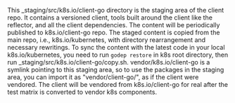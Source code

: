 This _staging/src/k8s.io/client-go directory is the staging area of the client repo. It contains a versioned client, tools built around the client like the reflector, and all the client dependencies. The content will be periodically published to k8s.io/client-go repo.
The staged content is copied from the main repo, i.e., k8s.io/kubernetes, with directory rearrangement and necessary rewritings. To sync the content with the latest code in your local k8s.io/kubernetes, you need to run `godep restore` in k8s root directory, then run _staging/src/k8s.io/client-go/copy.sh.
vendor/k8s.io/client-go is a symlink pointing to this staging area, so to use the packages in the staging area, you can import it as "vendor/client-go/<package-name>", as if the client were vendored. The client will be vendored from k8s.io/client-go for real after the test matrix is converted to vendor k8s components.
